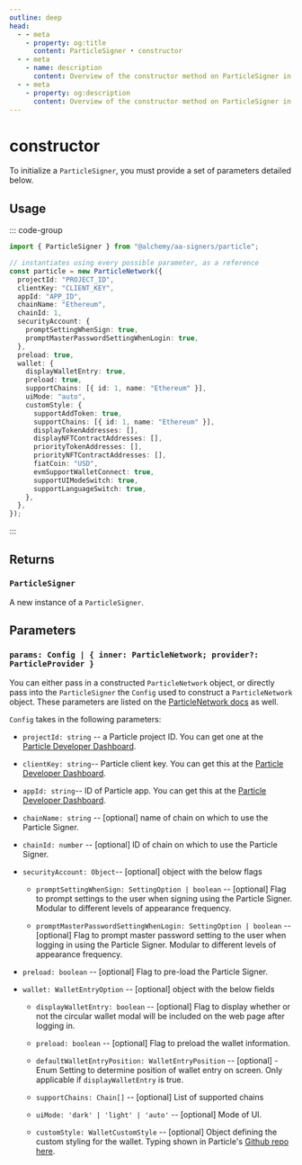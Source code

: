 ```yaml
---
outline: deep
head:
  - - meta
    - property: og:title
      content: ParticleSigner • constructor
  - - meta
    - name: description
      content: Overview of the constructor method on ParticleSigner in aa-signers
  - - meta
    - property: og:description
      content: Overview of the constructor method on ParticleSigner in aa-signers
---
```


# constructor

To initialize a `ParticleSigner`, you must provide a set of parameters detailed below.

## Usage

::: code-group

```ts [example.ts]
import { ParticleSigner } from "@alchemy/aa-signers/particle";

// instantiates using every possible parameter, as a reference
const particle = new ParticleNetwork({
  projectId: "PROJECT_ID",
  clientKey: "CLIENT_KEY",
  appId: "APP_ID",
  chainName: "Ethereum",
  chainId: 1,
  securityAccount: {
    promptSettingWhenSign: true,
    promptMasterPasswordSettingWhenLogin: true,
  },
  preload: true,
  wallet: {
    displayWalletEntry: true,
    preload: true,
    supportChains: [{ id: 1, name: "Ethereum" }],
    uiMode: "auto",
    customStyle: {
      supportAddToken: true,
      supportChains: [{ id: 1, name: "Ethereum" }],
      displayTokenAddresses: [],
      displayNFTContractAddresses: [],
      priorityTokenAddresses: [],
      priorityNFTContractAddresses: [],
      fiatCoin: "USD",
      evmSupportWalletConnect: true,
      supportUIModeSwitch: true,
      supportLanguageSwitch: true,
    },
  },
});
```

:::

## Returns

### `ParticleSigner`

A new instance of a `ParticleSigner`.

## Parameters

### `params: Config | { inner: ParticleNetwork; provider?: ParticleProvider }`

You can either pass in a constructed `ParticleNetwork` object, or directly pass into the `ParticleSigner` the `Config` used to construct a `ParticleNetwork` object. These parameters are listed on the [ParticleNetwork docs](https://docs.particle.network/developers/auth-service/sdks/web) as well.

`Config` takes in the following parameters:

- `projectId: string` -- a Particle project ID. You can get one at the [Particle Developer Dashboard](https://dashboard.particle.network/#/login).

- `clientKey: string`-- Particle client key. You can get this at the [Particle Developer Dashboard](https://dashboard.particle.network/#/login).

- `appId: string`-- ID of Particle app. You can get this at the [Particle Developer Dashboard](https://dashboard.particle.network/#/login).

- `chainName: string` -- [optional] name of chain on which to use the Particle Signer.

- `chainId: number` -- [optional] ID of chain on which to use the Particle Signer.

- `securityAccount: Object`-- [optional] object with the below flags

  - `promptSettingWhenSign: SettingOption | boolean` -- [optional] Flag to prompt settings to the user when signing using the Particle Signer. Modular to different levels of appearance frequency.

  - `promptMasterPasswordSettingWhenLogin: SettingOption | boolean` -- [optional] Flag to prompt master password setting to the user when logging in using the Particle Signer. Modular to different levels of appearance frequency.

- `preload: boolean` -- [optional] Flag to pre-load the Particle Signer.

- `wallet: WalletEntryOption` -- [optional] object with the below fields

  - `displayWalletEntry: boolean` -- [optional] Flag to display whether or not the circular wallet modal will be included on the web page after logging in.

  - `preload: boolean` -- [optional] Flag to preload the wallet information.

  - `defaultWalletEntryPosition: WalletEntryPosition` -- [optional] - Enum Setting to determine position of wallet entry on screen. Only applicable if `displayWalletEntry` is true.

  - `supportChains: Chain[]` -- [optional] List of supported chains

  - `uiMode: 'dark' | 'light' | 'auto'` -- [optional] Mode of UI.

  - `customStyle: WalletCustomStyle` -- [optional] Object defining the custom styling for the wallet. Typing shown in Particle's [Github repo here](https://github.com/Particle-Network/particle-web-demo/blob/master/packages/web-demo/src/types/customStyle.ts#L4).
